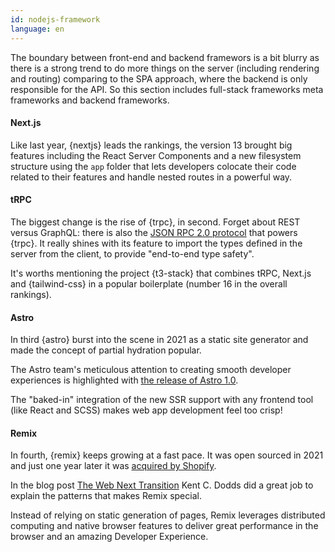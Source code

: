 ```yaml
---
id: nodejs-framework
language: en
---
```


The boundary between front-end and backend framewors is a bit blurry as there is a strong trend to do more things on the server (including rendering and routing) comparing to the SPA approach, where the backend is only responsible for the API. So this section includes full-stack frameworks meta frameworks and backend frameworks.

#### Next.js

Like last year, {nextjs} leads the rankings, the version 13 brought big features including the React Server Components and a new filesystem structure using the `app` folder that lets developers colocate their code related to their features and handle nested routes in a powerful way.

#### tRPC

The biggest change is the rise of {trpc}, in second.
Forget about REST versus GraphQL: there is also the [JSON RPC 2.0 protocol](https://en.wikipedia.org/wiki/JSON-RPC) that powers {trpc}.
It really shines with its feature to import the types defined in the server from the client, to provide "end-to-end type safety".

It's worths mentioning the project {t3-stack} that combines tRPC, Next.js and {tailwind-css} in a popular boilerplate (number 16 in the overall rankings).

#### Astro

In third {astro} burst into the scene in 2021 as a static site generator and made the concept of partial hydration popular.

The Astro team's meticulous attention to creating smooth developer experiences is highlighted with [the release of Astro 1.0](https://astro.build/blog/astro-1/).

The "baked-in" integration of the new SSR support with any frontend tool (like React and SCSS) makes web app development feel too crisp!

#### Remix

In fourth, {remix} keeps growing at a fast pace. It was open sourced in 2021 and just one year later it was [acquired by Shopify](https://remix.run/blog/remixing-shopify).

In the blog post [The Web Next Transition](https://www.epicweb.dev/the-webs-next-transition) Kent C. Dodds did a great job to explain the patterns that makes Remix special.

Instead of relying on static generation of pages, Remix leverages distributed computing and native browser features to deliver great performance in the browser and an amazing Developer Experience.
